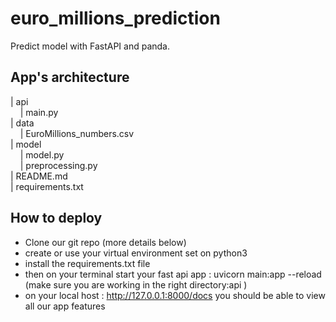 # euro_millions_prediction
Predict model with FastAPI and panda.


## App's architecture 

| api   
 &nbsp;&nbsp;&nbsp;&nbsp;| main.py     
| data      
 &nbsp;&nbsp;&nbsp;&nbsp;| EuroMillions_numbers.csv     
| model     
 &nbsp;&nbsp;&nbsp;&nbsp;| model.py     
 &nbsp;&nbsp;&nbsp;&nbsp;| preprocessing.py     
| README.md      
| requirements.txt 

## How to deploy 
 - Clone our git repo (more details below)
 - create or use your virtual environment set on python3
 - install the requirements.txt file
 - then on your terminal start your fast api app : uvicorn main:app --reload (make sure you are working in the right directory:api )
 - on your local host : http://127.0.0.1:8000/docs you should be able to view all our app features
 